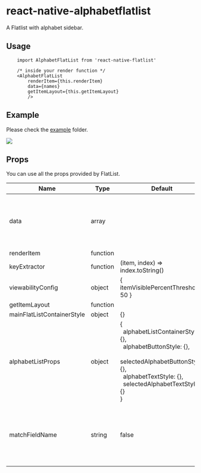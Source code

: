 # react-native-alphabetflatlist

A Flatlist with alphabet sidebar.

## Usage

```
    import AlphabetFlatList from 'react-native-flatlist'

    /* inside your render function */
    <AlphabetFlatList
        renderItem={this.renderItem}
        data={names}
        getItemLayout={this.getItemLayout}
        />
```

## Example

Please check the [example](https://github.com/ayushnawani/react-native-alphabetflatlist/blob/master/example/AlphabetFlatListExample.js) folder.

![](https://github.com/ayushnawani/react-native-alphabetflatlist/blob/master/example/demo.gif)

## Props

You can use all the props provided by FlatList.

| Name                       | Type     | Default                                                                                                                                                                                             | Required | Description                                                                                                                                                                            |
| -------------------------- | -------- | --------------------------------------------------------------------------------------------------------------------------------------------------------------------------------------------------- | -------- | -------------------------------------------------------------------------------------------------------------------------------------------------------------------------------------- |
| data                       | array    |                                                                                                                                                                                                     | YES      | Expects array of strings. If you are passing array of objects then also use matchFieldName prop.                                                                                       |
| renderItem                 | function |                                                                                                                                                                                                     | YES      |
| keyExtractor               | function | (item, index) => index.toString()                                                                                                                                                                   |          |
| viewabilityConfig          | object   | { itemVisiblePercentThreshold: 50 }                                                                                                                                                                 |          |
| getItemLayout              | function |                                                                                                                                                                                                     | YES      |
| mainFlatListContainerStyle | object   | {}                                                                                                                                                                                                  |          |
| alphabetListProps          | object   | { <br>&ensp;alphabetListContainerStyle: {},<br>&ensp;alphabetButtonStyle: {},<br>&ensp;selectedAlphabetButtonStyle: {},<br>&ensp;alphabetTextStyle: {},<br>&ensp;selectedAlphabetTextStyle: {}<br>} |          |
| matchFieldName             | string   | false                                                                                                                                                                                               |          | If data array contains object then pass a field name whose value you want to show on main list. See [Issue #2](https://github.com/ayushnawani/react-native-alphabetflatlist/issues/2). |
